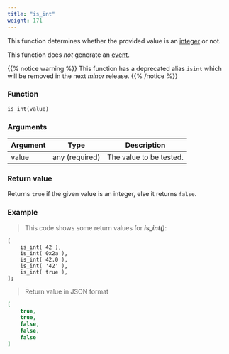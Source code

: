 ```yaml
---
title: "is_int"
weight: 171
---
```


This function determines whether the provided value is an [integer](../../data-types/int) or not.

This function does *not* generate an [event](../../overview/events).

{{% notice warning %}}
This function has a deprecated alias `isint` which will be removed in the next *minor* release.
{{% /notice %}}

### Function

`is_int(value)`

### Arguments

Argument | Type | Description
-------- | ---- | -----------
value | any (required) | The value to be tested.

### Return value

Returns `true` if the given value is an integer, else it returns `false`.

### Example

> This code shows some return values for ***is_int()***:

```thingsdb,json_response
[
    is_int( 42 ),
    is_int( 0x2a ),
    is_int( 42.0 ),
    is_int( '42' ),
    is_int( true ),
];
```

> Return value in JSON format

```json
[
    true,
    true,
    false,
    false,
    false
]
```
